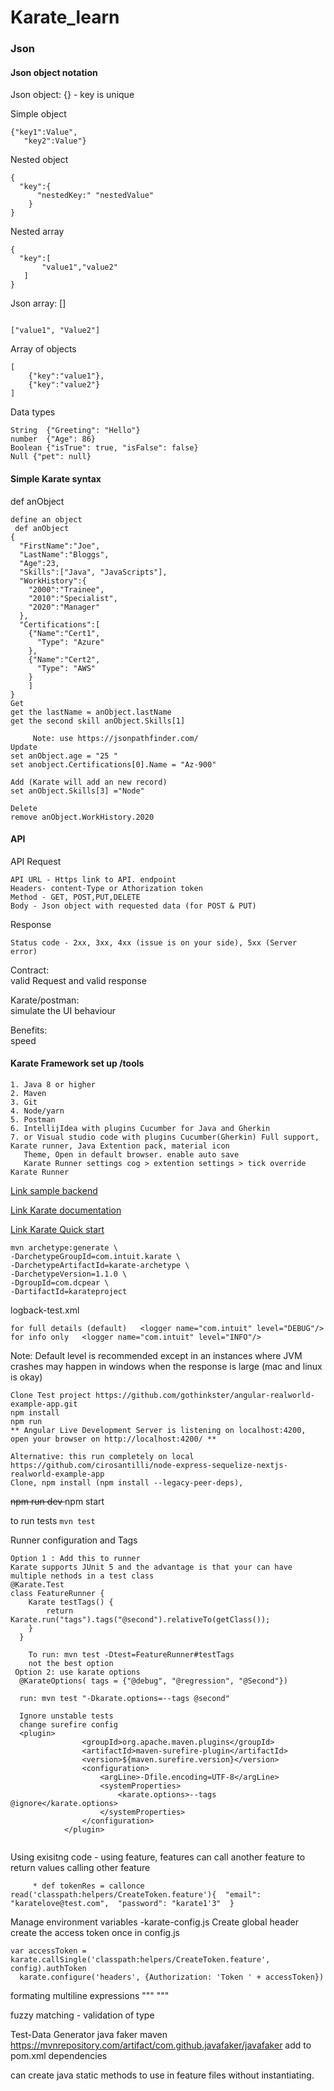 # Karate_learn
### Json
#### Json object notation
<p>Json object: {} - key is unique </p>

Simple object
```
{"key1":Value",
   "key2":Value"}
```

Nested object
```
{ 
  "key":{
      "nestedKey:" "nestedValue"
    }
}
```

Nested array
```
{ 
  "key":[
       "value1","value2"
   ]
}
```
Json array: []

```

["value1", "Value2"]
```
Array of objects
```
[
    {"key":"value1"},
    {"key":"value2"}
]
```
Data types
````
String  {"Greeting": "Hello"}
number  {"Age": 86}
Boolean {"isTrue": true, "isFalse": false}
Null {"pet": null}
````

####  Simple Karate syntax 
def anObject
````
define an object 
 def anObject
{
  "FirstName":"Joe",
  "LastName":"Bloggs",
  "Age":23,
  "Skills":["Java", "JavaScripts"],
  "WorkHistory":{
    "2000":"Trainee",
    "2010":"Specialist",
    "2020":"Manager"  
  },
  "Certifications":[
    {"Name":"Cert1",
      "Type": "Azure"
    },
    {"Name":"Cert2",
      "Type": "AWS"
    }
    ]
}
Get
get the lastName = anObject.lastName
get the second skill anObject.Skills[1]

     Note: use https://jsonpathfinder.com/
Update
set anObject.age = "25 " 
set anobject.Certifications[0].Name = "Az-900"

Add (Karate will add an new record)
set anObject.Skills[3] ="Node"

Delete
remove anObject.WorkHistory.2020
````
#### API
API Request
````
API URL - Https link to API. endpoint
Headers- content-Type or Athorization token
Method - GET, POST,PUT,DELETE
Body - Json object with requested data (for POST & PUT)
````
Response
````
Status code - 2xx, 3xx, 4xx (issue is on your side), 5xx (Server error)
````
<p>Contract: <br> valid Request and valid response </p>
<p>Karate/postman: <br> simulate the UI behaviour </p>
<p>Benefits: <br> speed </p>

#### Karate Framework set up /tools
````
1. Java 8 or higher
2. Maven
3. Git
4. Node/yarn
5. Postman
6. IntellijIdea with plugins Cucumber for Java and Gherkin
7. or Visual studio code with plugins Cucumber(Gherkin) Full support, Karate runner, Java Extention pack, material icon
   Theme, Open in default browser. enable auto save
   Karate Runner settings cog > extention settings > tick override Karate Runner
````
[Link sample backend](https://conduit.productionready.io/api/tags)

[Link Karate documentation](https://github.com/intuit/karate)

[Link Karate Quick start](https://github.com/intuit/karate#quickstart)
````
mvn archetype:generate \
-DarchetypeGroupId=com.intuit.karate \
-DarchetypeArtifactId=karate-archetype \
-DarchetypeVersion=1.1.0 \
-DgroupId=com.dcpear \
-DartifactId=karateproject
````
logback-test.xml
````
for full details (default)   <logger name="com.intuit" level="DEBUG"/>
for info only   <logger name="com.intuit" level="INFO"/>
````
Note: Default level is recommended except in an instances where JVM crashes may happen in windows when the response is
large  (mac and linux is okay)
````
Clone Test project https://github.com/gothinkster/angular-realworld-example-app.git
npm install
npm run
** Angular Live Development Server is listening on localhost:4200, open your browser on http://localhost:4200/ **

Alternative: this run completely on local https://github.com/cirosantilli/node-express-sequelize-nextjs-realworld-example-app
Clone, npm install (npm install --legacy-peer-deps), 
````
<del>npm run dev </del> npm start

to run tests  ````mvn test````

Runner configuration and Tags
````
Option 1 : Add this to runner
Karate supports JUnit 5 and the advantage is that your can have multiple nethods in a test class
@Karate.Test
class FeatureRunner {
    Karate testTags() {
        return Karate.run("tags").tags("@second").relativeTo(getClass());
    }
  }
    
    To run: mvn test -Dtest=FeatureRunner#testTags
    not the best option
 Option 2: use karate options
  @KarateOptions( tags = {"@debug", "@regression", "@Second"})
  
  run: mvn test "-Dkarate.options=--tags @second"
  
  Ignore unstable tests
  change surefire config
  <plugin>
                <groupId>org.apache.maven.plugins</groupId>
                <artifactId>maven-surefire-plugin</artifactId>
                <version>${maven.surefire.version}</version>
                <configuration>
                    <argLine>-Dfile.encoding=UTF-8</argLine>
                    <systemProperties>
                        <karate.options>--tags @ignore</karate.options>
                    </systemProperties>
                </configuration>
            </plugin>   
  
````
Using exisitng code - using feature, features can call another feature to return values
calling other feature
````
     * def tokenRes = callonce read('classpath:helpers/CreateToken.feature'){  "email": "karatelove@test.com",  "password": "karate1'3"  }
````
Manage environment variables -karate-config.js
Create global header
create the access token once in config.js
````
var accessToken = karate.callSingle('classpath:helpers/CreateToken.feature', config).authToken
  karate.configure('headers', {Authorization: 'Token ' + accessToken})
````
formating multiline expressions
"""    """

fuzzy matching - validation of type

Test-Data Generator java faker maven
https://mvnrepository.com/artifact/com.github.javafaker/javafaker
add to pom.xml dependencies

can create java static methods to use in feature files without instantiating.



